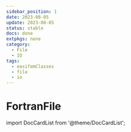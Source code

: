 ```yaml
---
sidebar_position: 1
date: 2023-08-05
update: 2023-08-05
status: stable
docs: done
extpkgs: none
category:
  - File
  - IO
tags:
  - easifemClasses
  - file
  - io
---
```


# FortranFile

import DocCardList from '@theme/DocCardList';

<DocCardList />
